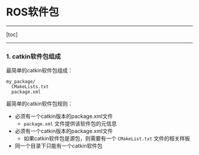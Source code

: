 # ROS软件包

---

[toc]



---



### 1. catkin软件包组成

最简单的catkin软件包组成：

```shell
my_package/
  CMakeLists.txt
  package.xml
```



最简单的catkin软件包规则：

+ 必须有一个catkin版本的package.xml文件
  + `package.xml` 文件提供该软件包的元信息
+ 必须有一个catkin版本的package.xml文件
  + 如果catkin软件包是源包，则需要有一个 `CMakeList.txt` 文件的相关样板
+ 同一个目录下只能有一个catkin软件包

